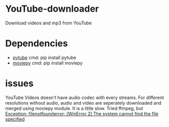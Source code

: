 # YouTube-downloader
Download videos and mp3 from YouTube

# Dependencies
- [pytube](https://pytube.io/en/latest/) cmd: pip install pytube
- [moviepy](https://pypi.org/project/moviepy/) cmd: pip install moviepy

# issues
YouTube Videos doesn't have audio codec with every streams. For different resolutions without audio, audio and video are seperately downloaded and merged using moviepy module. It is a little slow.
Tried ffmpeg, but [Exception: filenotfounderror: [WinError 2] The system cannot find the file specified](https://stackoverflow.com/questions/66982682/ffmpeg-winerror-2-the-system-cannot-find-the-file-specified?rq=1)
